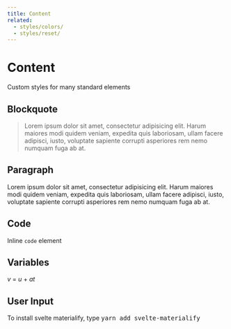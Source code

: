 ```yaml
---
title: Content
related:
  - styles/colors/
  - styles/reset/
---
```


# Content

Custom styles for many standard elements

## Blockquote

<blockquote>
Lorem ipsum dolor sit amet, consectetur adipisicing elit. Harum maiores modi quidem veniam, expedita quis laboriosam, ullam facere adipisci, iusto, voluptate sapiente corrupti asperiores rem nemo numquam fuga ab at.
</blockquote>

## Paragraph

Lorem ipsum dolor sit amet, consectetur adipisicing elit. Harum maiores modi quidem veniam, expedita quis laboriosam, ullam facere adipisci, iusto, voluptate sapiente corrupti asperiores rem nemo numquam fuga ab at.

## Code

Inline `code` element

## Variables

<var>v</var> = <var>u</var> + <var>at</var>

## User Input

To install svelte materialify, type <kbd>yarn add svelte-materialify</kbd>
